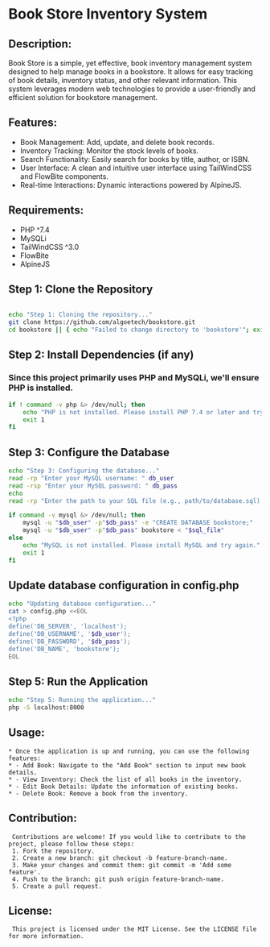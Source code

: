 

# Book Store Inventory System

## Description:
 Book Store is a simple, yet effective, book inventory management system designed to help manage books in a bookstore.
 It allows for easy tracking of book details, inventory status, and other relevant information.
 This system leverages modern web technologies to provide a user-friendly and efficient solution for bookstore management.

## Features:
 - Book Management: Add, update, and delete book records.
 - Inventory Tracking: Monitor the stock levels of books.
 - Search Functionality: Easily search for books by title, author, or ISBN.
 - User Interface: A clean and intuitive user interface using TailWindCSS and FlowBite components.
 - Real-time Interactions: Dynamic interactions powered by AlpineJS.

## Requirements:
 - PHP ^7.4
 - MySQLi
 - TailWindCSS ^3.0
 - FlowBite
 - AlpineJS

## Step 1: Clone the Repository

```bash

echo "Step 1: Cloning the repository..."
git clone https://github.com/algoetech/bookstore.git
cd bookstore || { echo "Failed to change directory to 'bookstore'"; exit 1; }

```

## Step 2: Install Dependencies (if any)
### Since this project primarily uses PHP and MySQLi, we'll ensure PHP is installed.

```bash
if ! command -v php &> /dev/null; then
    echo "PHP is not installed. Please install PHP 7.4 or later and try again."
    exit 1
fi
```

## Step 3: Configure the Database
```bash
echo "Step 3: Configuring the database..."
read -rp "Enter your MySQL username: " db_user
read -rsp "Enter your MySQL password: " db_pass
echo
read -rp "Enter the path to your SQL file (e.g., path/to/database.sql): " sql_file

if command -v mysql &> /dev/null; then
    mysql -u "$db_user" -p"$db_pass" -e "CREATE DATABASE bookstore;"
    mysql -u "$db_user" -p"$db_pass" bookstore < "$sql_file"
else
    echo "MySQL is not installed. Please install MySQL and try again."
    exit 1
fi
```

## Update database configuration in config.php
```bash
echo "Updating database configuration..."
cat > config.php <<EOL
<?php
define('DB_SERVER', 'localhost');
define('DB_USERNAME', '$db_user');
define('DB_PASSWORD', '$db_pass');
define('DB_NAME', 'bookstore');
EOL
```

## Step 5: Run the Application
```bash
echo "Step 5: Running the application..."
php -S localhost:8000
```

## Usage:
    * Once the application is up and running, you can use the following features:
    * - Add Book: Navigate to the "Add Book" section to input new book details.
    * - View Inventory: Check the list of all books in the inventory.
    * - Edit Book Details: Update the information of existing books.
    * - Delete Book: Remove a book from the inventory.

## Contribution:
     Contributions are welcome! If you would like to contribute to the project, please follow these steps:
     1. Fork the repository.
     2. Create a new branch: git checkout -b feature-branch-name.
     3. Make your changes and commit them: git commit -m 'Add some feature'.
     4. Push to the branch: git push origin feature-branch-name.
     5. Create a pull request.

## License:
     This project is licensed under the MIT License. See the LICENSE file for more information.
